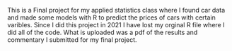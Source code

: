 This is a Final project for my applied statistics class where I found car data and made some models with R to predict the prices of cars with certain varibles.
Since I did this project in 2021 I have lost my orginal R file where I did all of the code.
What is uploaded was a pdf of the results and commentary I submitted for my final project.

